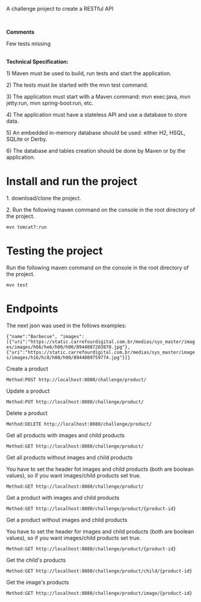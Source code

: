 
<p>A challenge project to create a RESTful API</p>
<br/>
<p><b>Comments</b></p>
<p>Few tests missing<p>
<br/>
<b>Technical Specification:</b>
<p>1) Maven must be used to build, run tests and start the application.</p>
<p>2) The tests must be started with the mvn test command.</p>
<p>3) The application must start with a Maven command: mvn exec:java, mvn jetty:run, mvn spring-boot:run, etc.</p>
<p>4) The application must have a stateless API and use a database to store data.</p>
<p>5) An embedded in-memory database should be used: either H2, HSQL, SQLite or Derby.</p>
<p>6) The database and tables creation should be done by Maven or by the application.</p>

<h1>Install and run the project</h1>
<p>1. download/clone the project.</p>
<p>2. Run the following maven command on the console in the root directory of the project.</p>
<code>mvn tomcat7:run</code>

<h1>Testing the project</h1>
<p>Run the following maven command on the console in the root directory of the project.</p>
<code>mvn test</code>

<h1>Endpoints</h1>
<p>The next json was used in the follows examples:</p>
<code>{"name":"Barbecue", "images":[{"uri":"https://static.carrefourdigital.com.br/medias/sys_master/images/images/h66/he6/h00/h00/8944087203870.jpg"},{"uri":"https://static.carrefourdigital.com.br/medias/sys_master/images/images/h16/hc8/h00/h00/8944089759774.jpg"}]}</code>
<p>Create a product</p>
<code>Method:POST http://localhost:8080/challenge/product/</code>
<p>Update a product</p>
<code>Method:PUT http://localhost:8080/challenge/product/</code>
<p>Delete a product</p>
<code>Method:DELETE http://localhost:8080/challenge/product/</code>
<p>Get all products with images and child products</p>
<code>Method:GET http://localhost:8080/challenge/product/</code>
<p>Get all products without images and child products</p>
<p>You have to set the header fot images and child products (both are boolean values), so if you want images/child products set true.<p>
<code>Method:GET http://localhost:8080/challenge/product/</code>
<p>Get a product with images and child products</p>
<code>Method:GET http://localhost:8080/challenge/product/{product-id}</code>
<p>Get a product without images and child products</p>
<p>You have to set the header for images and child products (both are boolean values), so if you want images/child products set true.<p>
<code>Method:GET http://localhost:8080/challenge/product/{product-id}</code>
<p>Get the child's products</p>
<code>Method:GET http://localhost:8080/challenge/product/child/{product-id}</code>
<p>Get the image's products</p>
<code>Method:GET http://localhost:8080/challenge/product/image/{product-id}</code>








